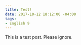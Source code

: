 ```yaml
---
title: Test!
date: 2017-10-12 18:12:00 -04:00
tags:
- English 9
---
```


This is a test post. Please ignore.